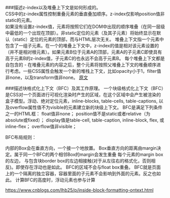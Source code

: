 ###描述z-index以及堆叠上下文是如何形成的。  
CSS中的z-index属性控制重叠元素的垂直叠加顺序。z-index仅影响position值非static的元素。  
如果没有设置z-index值，元素将按照它们在DOM中出现的顺序堆叠（在同一层级中最低的一个出现在顶部）。非static定位的元素（及其子元素）将始终显示在默认（static）定位的元素的顶部，而与HTML层次无关。
堆叠上下文指一个元素中包含了一组子元素。在一个的堆叠上下文中，z-index的值是相对该元素设置的（并不是相对根元素）。如果元素B位于元素A的顶部，元素A的子元素C即使具有高于元素B的z-index值，子元素C的也永远不会高于元素B。
每个堆叠上下文都是自包含的 - 在堆叠元素的内容之后，整个元素将按照父堆叠上下文的堆叠顺序进行考虑。一些CSS属性会触发一个新的堆栈上下文，比如opacity小于1，filter值非none，以及transform值非none。
[原文](https://github.com/yangshun/front-end-interview-handbook/blob/master/questions/css-questions.md#describe-z-index-and-how-stacking-context-is-formed)

###描述块格式化上下文（BFC）及其工作原理。
一个块级格式化上下文（BFC）是CSS对一个页面进行可视化渲染时产生的区域，在这个区域中会产生被渲染的盒子模型。浮动、绝对定位元素，inline-blocks, table-cells, table-captions, 以及overflow属性值不为visible的元素建立新的块级上下文。
BFC是满足下列条件之一的HTML框：
float值非none；
position值不是static或者relative（为absolute或fixed）；
display值是table-cell, table-caption, inline-block, flex, 或inline-flex；
overflow值非visible；

BFC布局规则：

内部的Box会在垂直方向，一个接一个地放置。
Box垂直方向的距离由margin决定。属于同一个BFC的两个相邻Box的margin会发生重叠
每个元素的margin box的左边， 与包含块border box的左边相接触(对于从左往右的格式化，否则相反)。即使存在浮动也是如此。
BFC的区域不会与float box重叠。
BFC就是页面上的一个隔离的独立容器，容器里面的子元素不会影响到外面的元素。反之也如此。
计算BFC的高度时，浮动元素也参与计算

https://www.cnblogs.com/lhb25/p/inside-block-formatting-ontext.html